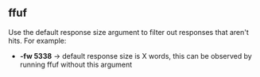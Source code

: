 ## ffuf

Use the default response size argument to filter out responses that aren't hits. For example:
- **-fw 5338** -> default response size is X words, this can be observed by running ffuf without this argument